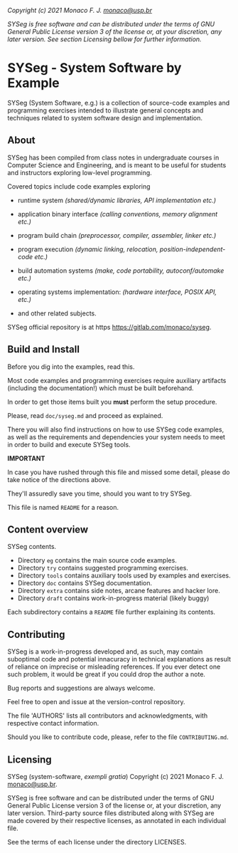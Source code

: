 <!--
   SPDX-FileCopyrightText: 2001 Monaco F. J. <monaco@usp.br>
  
   SPDX-License-Identifier: GPL-3.0-or-later

   This file is part of SYSeg, available at https://gitlab.com/monaco/syseg.
-->

 _Copyright (c) 2021 Monaco F. J. <monaco@usp.br>_ 

 _SYSeg is free software and can be distributed under the terms of GNU General
 Public License version 3 of the license or, at your discretion, any later 
 version. See section Licensing bellow for further information._

 SYSeg - System Software by Example
 ========================================
 SYSeg (System Software, e.g.) is a collection of source-code examples and 
 programming exercises intended to illustrate general concepts and techniques 
 related to system software design and implementation. 

About
-------------------------------------------
 
 SYSeg has been compiled from class notes in undergraduate courses in
 Computer Science and Engineering, and is meant to  be useful for students
 and instructors exploring low-level programming.

 Covered topics include code examples exploring
 
  - runtime system _(shared/dynamic libraries,  API implementation etc.)_
  
  - application binary interface _(calling conventions, memory alignment etc.)_
  
  - program build chain _(preprocessor, compiler, assembler, linker etc.)_
  
  - program execution _(dynamic linking, relocation, position-independent-code etc.)_
  
  - build automation systems _(make, code portability, autoconf/automake etc.)_
  
  - operating systems implementation: _(hardware interface, POSIX API, etc.)_
  
  - and other related subjects.

 SYSeg official repository is at https https://gitlab.com/monaco/syseg.


Build and Install
 -----------------------------------------------

 Before you dig into the examples, read this.
 
 Most code examples and programming exercises require auxiliary artifacts 
 (including the documentation!) which must be built beforehand. 

 In order to get those items built you **must** perform the setup procedure.

 Please, read `doc/syseg.md` and proceed as explained.

 There you will also find instructions on how to use SYSeg code examples,
 as well as the requirements and dependencies your system needs to meet
 in order to build and execute SYSeg tools.

 **IMPORTANT**

 In case you have rushed through this file and missed some detail, 
 please do take notice of the directions above. 

 They'll assuredly save you time, should you want to try SYSeg.

 This file is named `README` for a reason.

 Content overview
 ------------------------------
 
 SYSeg contents. 

 - Directory `eg`    contains the main source code examples.
 - Directory `try`   contains suggested programming exercises.
 - Directory `tools` contains auxiliary tools used by examples and exercises.
 - Directory `doc`   contains SYSeg documentation.
 - Directory `extra` contains side notes, arcane features and hacker lore.
 - Directory `draft` contains work-in-progress material (likely buggy)

 Each subdirectory contains a `README` file further explaining its contents.
 

 Contributing
 ------------------------------
 
 SYSeg is a work-in-progress developed and, as such, may contain
 suboptimal code and potential innacuracy in technical explanations as
 result of reliance on imprecise or misleading references. If you ever
 detect one such problem, it would be great if you could drop the
 author a note.

 Bug reports and suggestions are always welcome.

 Feel free to open and issue at the version-control repository.

 The file 'AUTHORS' lists all contributors and acknowledgments, with
 respective contact information.

 Should you like to contribute code, please, refer to the file
 `CONTRIBUTING.md`.
 
 Licensing
 -----------------------------
 
 SYSeg (system-software, _exempli gratia_)
 Copyright (c) 2021 Monaco F. J. <monaco@usp.br>. 

 SYSeg is free software and can be distributed under the terms of GNU General
 Public License version 3 of the license or, at your discretion, any later 
 version. Third-party source files distributed along with SYSeg are made 
 covered by their respective licenses, as annotated in each individual file.

 See the terms of each license under the directory LICENSES. 

 
 
